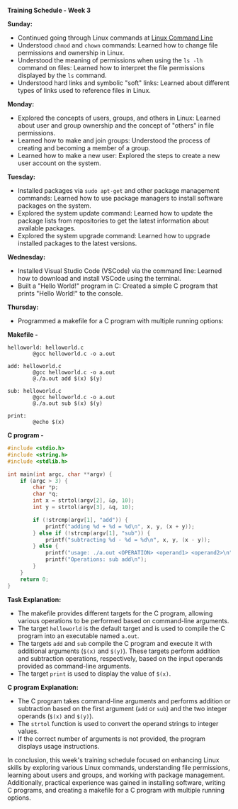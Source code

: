 **Training Schedule - Week 3**

**Sunday:**
- Continued going through Linux commands at [Linux Command Line](https://infinite.education/view/TpiRKhW9K0aIKJo2pwvq9mPL?new&e=xdkXxYqQmhyJTYQNzHBwqWrR)
- Understood `chmod` and `chown` commands: Learned how to change file permissions and ownership in Linux.
- Understood the meaning of permissions when using the `ls -lh` command on files: Learned how to interpret the file permissions displayed by the `ls` command.
- Understood hard links and symbolic "soft" links: Learned about different types of links used to reference files in Linux.

**Monday:**
- Explored the concepts of users, groups, and others in Linux: Learned about user and group ownership and the concept of "others" in file permissions.
- Learned how to make and join groups: Understood the process of creating and becoming a member of a group.
- Learned how to make a new user: Explored the steps to create a new user account on the system.

**Tuesday:**
- Installed packages via `sudo apt-get` and other package management commands: Learned how to use package managers to install software packages on the system.
- Explored the system update command: Learned how to update the package lists from repositories to get the latest information about available packages.
- Explored the system upgrade command: Learned how to upgrade installed packages to the latest versions.

**Wednesday:**
- Installed Visual Studio Code (VSCode) via the command line: Learned how to download and install VSCode using the terminal.
- Built a "Hello World!" program in C: Created a simple C program that prints "Hello World!" to the console.

**Thursday:**
- Programmed a makefile for a C program with multiple running options:

**Makefile -**

```make
helloworld: helloworld.c
        @gcc helloworld.c -o a.out

add: helloworld.c
        @gcc helloworld.c -o a.out
        @./a.out add $(x) $(y)

sub: helloworld.c
        @gcc helloworld.c -o a.out
        @./a.out sub $(x) $(y)

print:
        @echo $(x)
```

**C program -**

```c
#include <stdio.h>
#include <string.h>
#include <stdlib.h>

int main(int argc, char **argv) {
    if (argc > 3) {
        char *p;
        char *q;
        int x = strtol(argv[2], &p, 10);
        int y = strtol(argv[3], &q, 10);

        if (!strcmp(argv[1], "add")) {
            printf("adding %d + %d = %d\n", x, y, (x + y));
        } else if (!strcmp(argv[1], "sub")) {
            printf("subtracting %d - %d = %d\n", x, y, (x - y));
        } else {
            printf("usage: ./a.out <OPERATION> <operand1> <operand2>\n");
            printf("Operations: sub add\n");
        }
    }
    return 0;
}
```

**Task Explanation:**
- The makefile provides different targets for the C program, allowing various operations to be performed based on command-line arguments.
- The target `helloworld` is the default target and is used to compile the C program into an executable named `a.out`.
- The targets `add` and `sub` compile the C program and execute it with additional arguments (`$(x)` and `$(y)`). These targets perform addition and subtraction operations, respectively, based on the input operands provided as command-line arguments.
- The target `print` is used to display the value of `$(x)`.

**C program Explanation:**
- The C program takes command-line arguments and performs addition or subtraction based on the first argument (`add` or `sub`) and the two integer operands (`$(x)` and `$(y)`).
- The `strtol` function is used to convert the operand strings to integer values.
- If the correct number of arguments is not provided, the program displays usage instructions.

In conclusion, this week's training schedule focused on enhancing Linux skills by exploring various Linux commands, understanding file permissions, learning about users and groups, and working with package management. Additionally, practical experience was gained in installing software, writing C programs, and creating a makefile for a C program with multiple running options.
